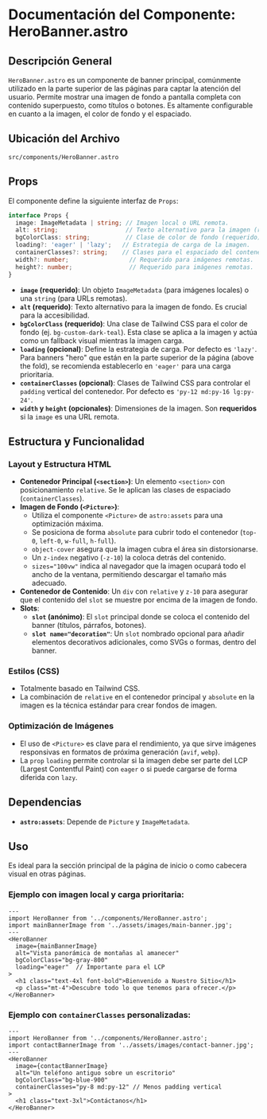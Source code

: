 
# Documentación del Componente: HeroBanner.astro

## Descripción General

`HeroBanner.astro` es un componente de banner principal, comúnmente utilizado en la parte superior de las páginas para captar la atención del usuario. Permite mostrar una imagen de fondo a pantalla completa con contenido superpuesto, como títulos o botones. Es altamente configurable en cuanto a la imagen, el color de fondo y el espaciado.

## Ubicación del Archivo

`src/components/HeroBanner.astro`

## Props

El componente define la siguiente interfaz de `Props`:

```typescript
interface Props {
  image: ImageMetadata | string; // Imagen local o URL remota.
  alt: string;                   // Texto alternativo para la imagen (requerido).
  bgColorClass: string;          // Clase de color de fondo (requerido).
  loading?: 'eager' | 'lazy';   // Estrategia de carga de la imagen.
  containerClasses?: string;    // Clases para el espaciado del contenedor.
  width?: number;                 // Requerido para imágenes remotas.
  height?: number;                // Requerido para imágenes remotas.
}
```

- **`image` (requerido)**: Un objeto `ImageMetadata` (para imágenes locales) o una `string` (para URLs remotas).
- **`alt` (requerido)**: Texto alternativo para la imagen de fondo. Es crucial para la accesibilidad.
- **`bgColorClass` (requerido)**: Una clase de Tailwind CSS para el color de fondo (ej. `bg-custom-dark-teal`). Esta clase se aplica a la imagen y actúa como un fallback visual mientras la imagen carga.
- **`loading` (opcional)**: Define la estrategia de carga. Por defecto es `'lazy'`. Para banners "hero" que están en la parte superior de la página (above the fold), se recomienda establecerlo en `'eager'` para una carga prioritaria.
- **`containerClasses` (opcional)**: Clases de Tailwind CSS para controlar el `padding` vertical del contenedor. Por defecto es `'py-12 md:py-16 lg:py-24'`.
- **`width` y `height` (opcionales)**: Dimensiones de la imagen. Son **requeridos** si la `image` es una URL remota.

## Estructura y Funcionalidad

### Layout y Estructura HTML

- **Contenedor Principal (`<section>`)**: Un elemento `<section>` con posicionamiento `relative`. Se le aplican las clases de espaciado (`containerClasses`).
- **Imagen de Fondo (`<Picture>`)**: 
  - Utiliza el componente `<Picture>` de `astro:assets` para una optimización máxima.
  - Se posiciona de forma `absolute` para cubrir todo el contenedor (`top-0`, `left-0`, `w-full`, `h-full`).
  - `object-cover` asegura que la imagen cubra el área sin distorsionarse.
  - Un `z-index` negativo (`-z-10`) la coloca detrás del contenido.
  - `sizes="100vw"` indica al navegador que la imagen ocupará todo el ancho de la ventana, permitiendo descargar el tamaño más adecuado.
- **Contenedor de Contenido**: Un `div` con `relative` y `z-10` para asegurar que el contenido del `slot` se muestre por encima de la imagen de fondo.
- **Slots**: 
  - **`slot` (anónimo)**: El `slot` principal donde se coloca el contenido del banner (títulos, párrafos, botones).
  - **`slot name="decoration"`**: Un `slot` nombrado opcional para añadir elementos decorativos adicionales, como SVGs o formas, dentro del banner.

### Estilos (CSS)

- Totalmente basado en Tailwind CSS.
- La combinación de `relative` en el contenedor principal y `absolute` en la imagen es la técnica estándar para crear fondos de imagen.

### Optimización de Imágenes

- El uso de `<Picture>` es clave para el rendimiento, ya que sirve imágenes responsivas en formatos de próxima generación (`avif`, `webp`).
- La `prop` `loading` permite controlar si la imagen debe ser parte del LCP (Largest Contentful Paint) con `eager` o si puede cargarse de forma diferida con `lazy`.

## Dependencias

- **`astro:assets`**: Depende de `Picture` y `ImageMetadata`.

## Uso

Es ideal para la sección principal de la página de inicio o como cabecera visual en otras páginas.

### Ejemplo con imagen local y carga prioritaria:

```astro
---
import HeroBanner from '../components/HeroBanner.astro';
import mainBannerImage from '../assets/images/main-banner.jpg';
---
<HeroBanner
  image={mainBannerImage}
  alt="Vista panorámica de montañas al amanecer"
  bgColorClass="bg-gray-800"
  loading="eager"  // Importante para el LCP
>
  <h1 class="text-4xl font-bold">Bienvenido a Nuestro Sitio</h1>
  <p class="mt-4">Descubre todo lo que tenemos para ofrecer.</p>
</HeroBanner>
```

### Ejemplo con `containerClasses` personalizadas:

```astro
---
import HeroBanner from '../components/HeroBanner.astro';
import contactBannerImage from '../assets/images/contact-banner.jpg';
---
<HeroBanner
  image={contactBannerImage}
  alt="Un teléfono antiguo sobre un escritorio"
  bgColorClass="bg-blue-900"
  containerClasses="py-8 md:py-12" // Menos padding vertical
>
  <h1 class="text-3xl">Contáctanos</h1>
</HeroBanner>
```
